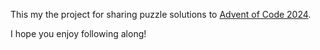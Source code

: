 This my the project for sharing puzzle solutions to [Advent of Code 2024](https://adventofcode.com/2024/).

I hope you enjoy following along!